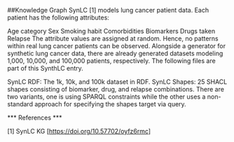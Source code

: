 ##Knowledge Graph
SynLC [1] models lung cancer patient data. Each patient has the following attributes:

Age category
Sex
Smoking habit
Comorbidities
Biomarkers
Drugs taken
Relapse
The attribute values are assigned at random. Hence, no patterns within real lung cancer patients can be observed. Alongside a generator for synthetic lung cancer data, there are already generated datasets modeling 1,000, 10,000, and 100,000 patients, respectively. The following files are part of this SynthLC entry.

SynLC RDF: The 1k, 10k, and 100k dataset in RDF.
SynLC Shapes: 25 SHACL shapes consisting of biomarker, drug, and relapse combinations. There are two variants, one is using SPARQL constraints while the other uses a non-standard approach for specifying the shapes target via query.

*** References ***

[1] SynLC KG [https://doi.org/10.57702/oyfz6rmc]
